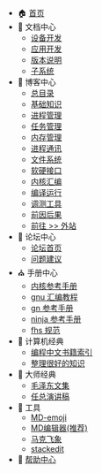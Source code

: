 
- :house: [首页](/)
- :stars: 文档中心
  - [设备开发](http://open.weharmonyos.com/#/docs-OpenHarmony-4.0-Release/zh-cn/device-dev/Readme-CN.md)
  - [应用开发](http://open.weharmonyos.com/#/docs-OpenHarmony-4.0-Release/zh-cn/application-dev/Readme-CN.md)
  - [版本说明](http://open.weharmonyos.com/#/docs-OpenHarmony-4.0-Release/zh-cn/release-notes/Readme.md)
  - [子系统](http://open.weharmonyos.com/#/docs-OpenHarmony-4.0-Release/zh-cn/readme/Readme-CN.md)
- :bank: 博客中心
  - [总目录](/blog/101.md)
  - [基础知识](/blog/index/1_base.md)
  - [进程管理](/blog/index/2_process.md)
  - [任务管理](/blog/index/3_task.md)
  - [内存管理](/blog/index/4_mem.md)
  - [进程通讯](/blog/index/5_ipc.md)
  - [文件系统](/blog/index/6_fs.md)
  - [软硬接口](/blog/index/7_hw.md)
  - [内核汇编](/blog/index/8_asm.md)
  - [编译运行](/blog/index/9_run.md)
  - [调测工具](/blog/index/10_test.md)
  - [前因后果](/blog/index/0_so.md)
  - [前往 >> 外站](/vendor/extsite.md)
- :running: 论坛中心
  - [论坛首页](http://bbs.weharmonyos.com)
  - [问题建议](http://bbs.weharmonyos.com/forum-42-1.html)
- :church: 手册中心
  - [内核参考手册](http://doxygen.weharmonyos.com/index.html)
  - [gnu 汇编教程](/compile/assembly.md)
  - [gn 参考手册](/compile/gn/readme.md)
  - [ninja 参考手册](/compile/ninja.md)
  - [fhs 规范](/compile/fhs.html ':ignore')
- :art: 计算机经典
  - [编程中文书籍索引](/vendor/freebook.md)    
  - [整理很好的知识](/CS-Notes/) 
- :rainbow: 大师经典      
  - [毛泽东文集](/mao/)
  - [任总演讲稿](/ren/)   
- :wrench: 工具
  - [MD-emoji](/tools/markdown-emoji.md) 
  - [MD编辑器(推荐)](https://html.weharmonyos.com/markdown-editor/index.html)
  - [马克飞象](http://marxi.co/)
  - [stackedit](https://stackedit.io/app#)
- :hospital: [帮助中心](/vendor/donate.md) 